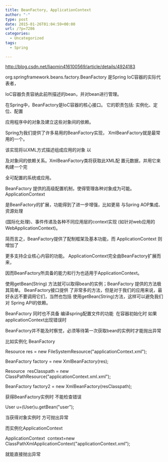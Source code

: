 ```yaml
---
title: BeanFactory, ApplicationContext
author: "-"
type: post
date: 2015-01-26T01:04:59+00:00
url: /?p=7286
categories:
  - Uncategorized
tags:
  - Spring

---
```

http://blog.csdn.net/liaomin416100569/article/details/4924183


org.springframework.beans.factory.BeanFactory 是Spring IoC容器的实际代表者，


IoC容器负责容纳此前所描述的bean，并对bean进行管理。


在Spring中，BeanFactory是IoC容器的核心接口。 它的职责包括: 实例化、定位、配置


应用程序中的对象及建立这些对象间的依赖。


Spring为我们提供了许多易用的BeanFactory实现， XmlBeanFactory就是最常用的一个。


该实现将以XML方式描述组成应用的对象 以


及对象间的依赖关系。XmlBeanFactory类将获取此XML配 置元数据，并用它来构建一个完


全可配置的系统或应用。


BeanFactory 提供的高级配置机制，使得管理各种对象成为可能。 ApplicationContext


是BeanFactory的扩展，功能得到了进一步增强，比如更易 与Spring AOP集成、资源处理


(国际化处理)、事件传递及各种不同应用层的context实现 (如针对web应用的WebApplicationContext)。


简而言之，BeanFactory提供了配制框架及基本功能，而 ApplicationContext 则增加了


更多支持企业核心内容的功能。 ApplicationContext完全由BeanFactory扩展而来，


因而BeanFactory所具备的能力和行为也适用于ApplicationContext。


使用getBean(String) 方法就可以取得bean的实例；BeanFactory 提供的方法极其简单。 BeanFactory接口提供 了非常多的方法，但是对于我们的应用来说，最好永远不要调用它们，当然也包括 使用getBean(String)方法，这样可以避免我们对 Spring API的依赖。

BeanFactory 同时也不具备 编译spring配置文件的功能  在容器初始化时 如果applicationContext出现错误时


BeanFactory并不能及时察觉，必须等待第一次获取bean的实例时才能抛出异常


比如实例化 BeanFactory


Resource res = new FileSystemResource("applicationContext.xml");
  
BeanFactory factory = new XmlBeanFactory(res);

Resource  resClasspath = new ClassPathResource("applicationContext.xml.xml");
  
BeanFactory factory2 = new XmlBeanFactory(resClasspath);
  
获得BeanFactory实例时 不能检查错误


User u=(User)u.getBean("user");

当获得对象实例时 方可抛出异常


而实例化ApplicationContext


ApplicationContext  context=new ClassPathXmlApplicationContext("applicationContext.xml");

就能直接抛出异常